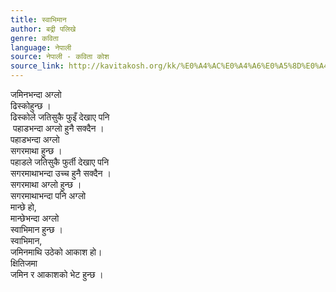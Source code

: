 ```yaml
---
title: स्वाभिमान
author: बद्री पलिखे
genre: कविता
language: नेपाली
source: नेपाली - कविता कोश
source_link: http://kavitakosh.org/kk/%E0%A4%AC%E0%A4%A6%E0%A5%8D%E0%A4%B0%E0%A5%80_%E0%A4%AA%E0%A4%B2%E0%A4%BF%E0%A4%96%E0%A5%87
---
```


जमिनभन्दा अग्लो  
ढिस्कोहुन्छ ।  
ढिस्कोले जतिसुकै फुइँ देखाए पनि  
 पहाडभन्दा अग्लो हुनै सक्दैन ।  
पहाडभन्दा अग्लो  
सगरमाथा हुन्छ ।  
पहाडले जतिसुकै फुर्ती देखाए पनि  
सगरमाथाभन्दा उच्च हुनै सक्दैन ।  
सगरमाथा अग्लो हुन्छ ।  
सगरमाथाभन्दा पनि अग्लो  
मान्छे हो,  
मान्छेभन्दा अग्लो  
स्वाभिमान हुन्छ ।  
स्वाभिमान,  
जमिनमाथि उठेको आकाश हो।  
क्षितिजमा  
जमिन र आकाशको भेट हुन्छ ।
